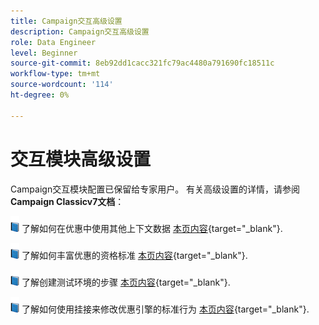 ```yaml
---
title: Campaign交互高级设置
description: Campaign交互高级设置
role: Data Engineer
level: Beginner
source-git-commit: 8eb92dd1cacc321fc79ac4480a791690fc18511c
workflow-type: tm+mt
source-wordcount: '114'
ht-degree: 0%

---
```


# 交互模块高级设置

Campaign交互模块配置已保留给专家用户。 有关高级设置的详情，请参阅 **Campaign Classicv7文档**：

![](../assets/do-not-localize/book.png) 了解如何在优惠中使用其他上下文数据 [本页内容](https://experienceleague.adobe.com/docs/campaign-classic/using/managing-offers/advanced-parameters/additional-data.html){target="_blank"}.

![](../assets/do-not-localize/book.png) 了解如何丰富优惠的资格标准 [本页内容](https://experienceleague.adobe.com/docs/campaign-classic/using/managing-offers/advanced-parameters/extension-example.html){target="_blank"}.

![](../assets/do-not-localize/book.png) 了解创建测试环境的步骤  [本页内容](https://experienceleague.adobe.com/docs/campaign-classic/using/managing-offers/advanced-parameters/creating-a-test-environment.html){target="_blank"}.

![](../assets/do-not-localize/book.png) 了解如何使用挂接来修改优惠引擎的标准行为 [本页内容](https://experienceleague.adobe.com/docs/campaign-classic/using/managing-offers/advanced-parameters/hooks.html){target="_blank"}.

